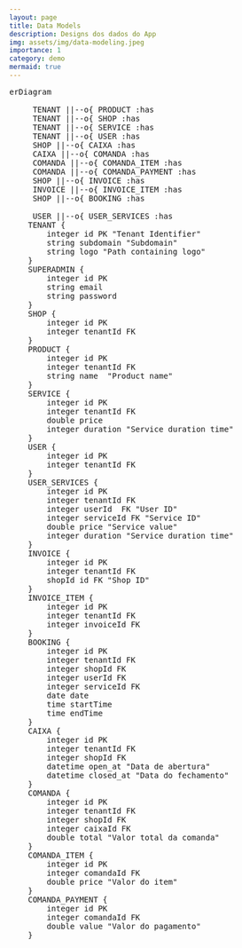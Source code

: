 ```yaml
---
layout: page
title: Data Models
description: Designs dos dados do App
img: assets/img/data-modeling.jpeg
importance: 1
category: demo
mermaid: true
---
```



<pre class="mermaid">
erDiagram

     TENANT ||--o{ PRODUCT :has
     TENANT ||--o{ SHOP :has     
     TENANT ||--o{ SERVICE :has
     TENANT ||--o{ USER :has
     SHOP ||--o{ CAIXA :has
     CAIXA ||--o{ COMANDA :has
     COMANDA ||--o{ COMANDA_ITEM :has
     COMANDA ||--o{ COMANDA_PAYMENT :has
     SHOP ||--o{ INVOICE :has
     INVOICE ||--o{ INVOICE_ITEM :has
     SHOP ||--o{ BOOKING :has
     
     USER ||--o{ USER_SERVICES :has
    TENANT {
        integer id PK "Tenant Identifier"
        string subdomain "Subdomain"
        string logo "Path containing logo"
    }
    SUPERADMIN {
        integer id PK
        string email
        string password
    }
    SHOP {
        integer id PK
        integer tenantId FK
    }
    PRODUCT {
        integer id PK
        integer tenantId FK
        string name  "Product name"
    }
    SERVICE {
        integer id PK
        integer tenantId FK
        double price 
        integer duration "Service duration time"
    }
    USER {
        integer id PK
        integer tenantId FK
    }
    USER_SERVICES {
        integer id PK
        integer tenantId FK
        integer userId  FK "User ID"
        integer serviceId FK "Service ID"
        double price "Service value"
        integer duration "Service duration time"
    }
    INVOICE {
        integer id PK
        integer tenantId FK 
        shopId id FK "Shop ID"
    }
    INVOICE_ITEM {
        integer id PK
        integer tenantId FK
        integer invoiceId FK
    }
    BOOKING {
        integer id PK
        integer tenantId FK
        integer shopId FK
        integer userId FK
        integer serviceId FK
        date date
        time startTime
        time endTime
    }
    CAIXA {
        integer id PK
        integer tenantId FK
        integer shopId FK
        datetime open_at "Data de abertura"
        datetime closed_at "Data do fechamento"
    }
    COMANDA {
        integer id PK
        integer tenantId FK
        integer shopId FK
        integer caixaId FK
        double total "Valor total da comanda"
    }
    COMANDA_ITEM {
        integer id PK
        integer comandaId FK
        double price "Valor do item"
    }
    COMANDA_PAYMENT {
        integer id PK
        integer comandaId FK
        double value "Valor do pagamento"
    }
</pre>
